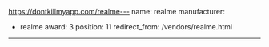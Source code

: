 https://dontkillmyapp.com/realme---
name: realme
manufacturer:
  - realme
award: 3
position: 11
redirect_from: /vendors/realme.html

---
